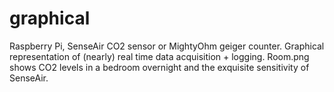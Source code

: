 # graphical
Raspberry Pi, SenseAir CO2 sensor or MightyOhm geiger counter. Graphical representation of (nearly) real time data acquisition + logging. Room.png shows CO2 levels in a bedroom overnight and the exquisite sensitivity of SenseAir. 
